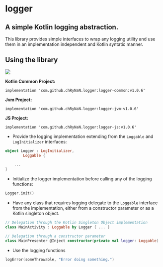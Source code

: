 # logger
## A simple Kotlin logging abstraction.

This library provides simple interfaces to wrap any logging utility and use them in an implementation independent and Kotlin syntatic manner.

## Using the library

[![](https://jitpack.io/v/chRyNaN/logger.svg)](https://jitpack.io/#chRyNaN/logger)

**Kotlin Common Project:**
```
implementation 'com.github.chRyNaN.logger:logger-common:v1.0.6'
```
**Jvm Project:**
```
implementation 'com.github.chRyNaN.logger:logger-jvm:v1.0.6'
```
**JS Project:**
```
implementation 'com.github.chRyNaN.logger:logger-js:v1.0.6'
```

* Provide the logging implementation extending from the `Loggable` and `LogInitializer` interfaces:
```kotlin
object Logger : LogInitializer,
        Loggable {
    
    ...
}
```

* Initialize the logger implementation before calling any of the logging functions:
```kotlin
Logger.init()
```

* Have any class that requires logging delegate to the `Loggable` interface from the implementation, either from a constructor parameter or as a Kotlin singleton object.
```kotlin
// Delegation through the Kotlin Singleton Object implementation
class MainActivity : Loggable by Logger { ... }
```
```kotlin
// Delegation through a constructor parameter
class MainPresenter @Inject constructor(private val logger: Loggable) : Loggable by logger { ... }
```

* Use the logging functions
```kotlin
logError(someThrowable, "Error doing something.")
```
